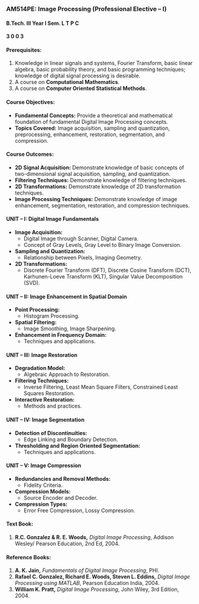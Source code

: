 ### AM514PE: Image Processing (Professional Elective – I)

#### B.Tech. III Year I Sem. L T P C
**3 0 0 3**

#### Prerequisites:
1. Knowledge in linear signals and systems, Fourier Transform, basic linear algebra, basic probability theory, and basic programming techniques; knowledge of digital signal processing is desirable.
2. A course on **Computational Mathematics**.
3. A course on **Computer Oriented Statistical Methods**.

#### Course Objectives:
- **Fundamental Concepts:** Provide a theoretical and mathematical foundation of fundamental Digital Image Processing concepts.
- **Topics Covered:** Image acquisition, sampling and quantization, preprocessing, enhancement, restoration, segmentation, and compression.

#### Course Outcomes:
- **2D Signal Acquisition:** Demonstrate knowledge of basic concepts of two-dimensional signal acquisition, sampling, and quantization.
- **Filtering Techniques:** Demonstrate knowledge of filtering techniques.
- **2D Transformations:** Demonstrate knowledge of 2D transformation techniques.
- **Image Processing Techniques:** Demonstrate knowledge of image enhancement, segmentation, restoration, and compression techniques.

#### UNIT – I: Digital Image Fundamentals
- **Image Acquisition:**
  - Digital Image through Scanner, Digital Camera.
  - Concept of Gray Levels, Gray Level to Binary Image Conversion.
- **Sampling and Quantization:**
  - Relationship between Pixels, Imaging Geometry.
- **2D Transformations:**
  - Discrete Fourier Transform (DFT), Discrete Cosine Transform (DCT), Karhunen-Loeve Transform (KLT), Singular Value Decomposition (SVD).

#### UNIT – II: Image Enhancement in Spatial Domain
- **Point Processing:**
  - Histogram Processing.
- **Spatial Filtering:**
  - Image Smoothing, Image Sharpening.
- **Enhancement in Frequency Domain:**
  - Techniques and applications.

#### UNIT – III: Image Restoration
- **Degradation Model:**
  - Algebraic Approach to Restoration.
- **Filtering Techniques:**
  - Inverse Filtering, Least Mean Square Filters, Constrained Least Squares Restoration.
- **Interactive Restoration:**
  - Methods and practices.

#### UNIT – IV: Image Segmentation
- **Detection of Discontinuities:**
  - Edge Linking and Boundary Detection.
- **Thresholding and Region Oriented Segmentation:**
  - Techniques and applications.

#### UNIT – V: Image Compression
- **Redundancies and Removal Methods:**
  - Fidelity Criteria.
- **Compression Models:**
  - Source Encoder and Decoder.
- **Compression Types:**
  - Error Free Compression, Lossy Compression.

#### Text Book:
1. **R.C. Gonzalez & R. E. Woods,** *Digital Image Processing*, Addison Wesley/ Pearson Education, 2nd Ed, 2004.

#### Reference Books:
1. **A. K. Jain,** *Fundamentals of Digital Image Processing*, PHI.
2. **Rafael C. Gonzalez, Richard E. Woods, Steven L. Eddins,** *Digital Image Processing using MATLAB*, Pearson Education India, 2004.
3. **William K. Pratt,** *Digital Image Processing*, John Wiley, 3rd Edition, 2004.
